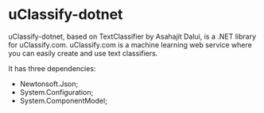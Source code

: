 # uClassify-dotnet
uClassify-dotnet, based on TextClassifier by Asahajit Dalui, is a .NET library for uClassify.com. uClassify.com is a machine learning web service where you can easily create and use text classifiers.

It has three dependencies:
* Newtonsoft.Json;
* System.Configuration;
* System.ComponentModel;
